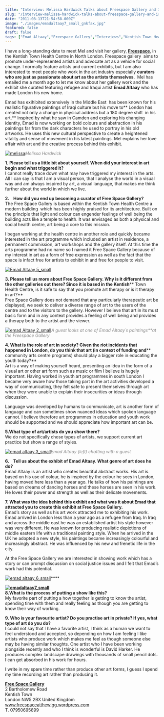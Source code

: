 ```yaml
---
title: "Interview: Melissa Hardwick Talks about Freespace Gallery and Iraqui Artist Emad Altaay"
slug: "/interview-melissa-hardwick-talks-about-freespace-gallery-and-iraqui-artist-emad-altaay"
date: "2011-08-13T21:54:58.000Z"
image: "./images/emadaltaay7_small_gnkfax.jpg"
featured: false
draft: false
tags: ["Emad Altaay","Freespace Gallery","Interviews","Kentish Town Health Centre","Melissa Hardwick","Paintings"]
---
```



I have a long-standing date to meet Mel and visit her gallery, [**Freespace**](http://freespaceatthewigg.wordpress.com/ "Freespace Gallery"), in the Kentish Town Health Centre in North London. Freespace gallery  aims to promote under-represented artists and advocate art as a vehicle for social change. I normally feature artists and current exhibits, but I am also interested to meet people who work in the art industry especially **curators who are just as passionate about art as the artists themselves**.  Mel has emailed me a month ago to let me know about her gallery work and the exhibit she curated featuring refugee and Iraqui artist **Emad Altaay** who has made London his new home.

Emad has exihibited extensively in the Middle East  has been known for his realistic figurative paintings of Iraqi culture but his move to** London has created not only a change in physical address but a 180 degree shift  in his art.** Inspired by what he saw in Camden and exploring his changing identity, Emad is now working on bold colours and abstraction in his paintings far from the dark characters he used to portray in his old artworks. He uses this new cultural perspective to create a heightened vitality and sense of movement in his latest paintings. Mel explains her love affair with art and the creative process behind this exhibit.

[![](./images/melissa_jaov5o.jpg "melissa")](http://momardi.com/interview-melissa-hardwick-talks-about-freespace-gallery-and-iraqui-artist-emad-altaay/melissa)<span style="color: #888888;">*Melissa Hardwick*</span>

**1**. **Please tell us a little bit about yourself. When did your interest in art begin and what triggered it?**  
 I cannot really trace down what may have triggered my interest in the arts. All I can say is that I am a visual person, that I analyse the world in a visual way and am always inspired by art, a visual language, that makes me think further about the world in which we live.

**2.    How did you end up becoming a curator of Free Space Gallery?**  
 The Free Space Gallery is based within the Kentish Town Health Centre a modern building  which has been highly praised for its architecture. Built on the principle that light and colour can engender feelings of well being the building acts like a temple to health. It was envisaged as both a physical and social health centre, art being a core to this mission.

I began working at the health centre in another role and quickly became interested in the art programme which included an artist in residence, a permanent commission, art workshops and the gallery itself. At this time the arts programme had no name so I named it Free Space Gallery because of my interest in art as a form of free expression as well as the fact that the space is infact free for artists to exhibit in and free for people to visit.

[![](./images/Emad-Altaay-5_small_qvnpqs.jpg "Emad Altaay 5_small")](./images/Emad-Altaay-5_small_qvnpqs.jpg)

**3. Please tell us more about Free Space Gallery. Why is it different from the other galleries out there? Since it is based in the Kentish**** Town Health Centre, is it safe to say that you promote art therapy or is it therapy in art?**  
 Free Space Gallery does not demand that any particularly therapeutic art be displayed, we seek to deliver a diverse range of art to the users of the centre and to the visitors to the gallery. However I believe that art in its must basic form and in any context provides a feeling of well being and provides a therapy both to the artist and the viewer.

[![](./images/emad-Altaay-2_small_uymzkq.jpg "emad Altaay 2_small")](http://momardi.com/interview-melissa-hardwick-talks-about-freespace-gallery-and-iraqui-artist-emad-altaay/emad-altaay-2_small)<span style="color: #888888;">*A guest looks at one of Emad Altaay´s paintings**at the Freespace Gallery*</span>

**4. What is the role of art in society? Given the riot incidents that happened in London, do you think that art (in context of funding and**** community arts centre programs) should play a bigger role in educating the youth today?**  
 Art is a way of making yourself heard, presenting an idea in the form of a visual art or other art form such as music or film I believe is hugely important. Having worked in youth art programmes in south London I became very aware how those taking part in the art activities developed a way of communicating, they felt safe to present themselves through art when they were unable to explain their insecurities or ideas through discussion.

Language was developed by humans to communicate, art is another form of language and can sometimes show nuanced ideas which spoken language cannot. I believe therefore art programmes in education and youth work should be supported and we should appreciate how important art can be.

**5.What type of art/artists do you show there?**  
 We do not specifically chose types of artists, we support current art practice but show a range of styles.

[![](./images/emad-altaay-3_small_jklxbm.jpg "emad altaay 3_small")](http://momardi.com/interview-melissa-hardwick-talks-about-freespace-gallery-and-iraqui-artist-emad-altaay/emad-altaay-3_small)<span style="color: #888888;">*Emad Altaay (left) chatting with a guest*</span>

**6.    Tell us about the exhibit of Emad Altaay. What genre of art does he do?**  
 Emad Altaay is an artist who creates beautiful abstract works. His art is based on his use of colour, he is inspired by the colour he sees in London, having moved here less than a year ago. He talks of how his paintings are based on dreams of dancing horses and these horses are seen in his work. He loves their power and strength as well as their delicate movements.

**7. What was the idea behind this exhibit and what was it about Emad that attracted you to create this exhibit at Free Space Gallery.**  
 Emad’s story as well as his art work attracted me to exhibiting his work. Emad arrived in London less than a year ago as a refugee from Iraq. In Iraq and across the middle east he was an established artist his style however was very different. He was known for producing realistic depictions of middle eastern life with a traditional painting style. When he arrived in the UK he adopted a new style, his paintings became increasingly colourful and increasingly abstract. He was influenced by his new and frenetic life in the city.

At the Free Space Gallery we are interested in showing work which has a story or can prompt discussion on social justice issues and I felt that Emad’s work had this potential.

[![](./images/emad-altaay_6_small_ip1ohh.jpg "emad altaay_6_small")](http://momardi.com/interview-melissa-hardwick-talks-about-freespace-gallery-and-iraqui-artist-emad-altaay/emad-altaay_6_small)****

**[![](./images/emadaltaay7_small_gnkfax.jpg "emadaltaay7_small")](./images/emadaltaay7_small_gnkfax.jpg)  
 8.What is the process of putting a show like this?**  
 My favorite part of putting a how together is getting to know the artist, spending time with them and really feeling as though you are getting to know their way of working.

**9. Who is your favourite artist? Do you practise art in private? If yes, what type of art do you do?**  
 I could not say that I have a favorite artist, I think as a human we want to feel understood and accepted, so depending on how I am feeling I like artists who produce work which makes me feel as though someone else may be having similar thoughts. One artist who I have been working alongside recently and who I think is wonderful is David Harker. He produces complex landscape drawings with thousands of small pencil dots. I can get absorbed in his work for hours.

I write in my spare time rather than produce other art forms, I guess I spend my time recording art rather than producing it.

[**Free Space Gallery**](http://freespaceatthewigg.wordpress.com/ "Freespace Gallery")  
 2 Bartholomew Road  
 Kentish Town  
 London NW5 2BX United Kingdom  
 www.freespaceatthewigg.wordpress.com  
 T. 07950695699



